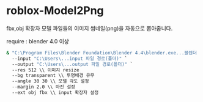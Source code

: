 # roblox-Model2Png
fbx,obj 확장자 모델 파일들의 이미지 썸네일(png)을 자동으로 뽑아줍니다.

require : blender 4.0 이상

```cmd
& "C:\Program Files\Blender Foundation\Blender 4.4\blender.exe...블렌더 경로" --factory-startup -b -P "C:\Users\...model2png.py..소스 경로" -- `
  --input "C:\Users\...input 파일 경로(폴더)" `
  --output "C:\Users\...output 파일 경로(폴더)" `
  --res 512 \\ 이미지 resize
  --bg transparent \\ 투명배경 유무
  --angle 30 30 \\ 모델 각도 설정
  --margin 2.0 \\ 마진 설정
  --ext obj fbx \\ input 확장자 설정
```
